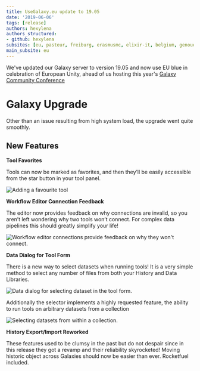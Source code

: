 ```yaml
---
title: UseGalaxy.eu update to 19.05
date: '2019-06-06'
tags: [release]
authors: hexylena
authors_structured:
- github: hexylena
subsites: [eu, pasteur, freiburg, erasmusmc, elixir-it, belgium, genouest]
main_subsite: eu
---
```


We've updated our Galaxy server to version 19.05 and now use EU blue in celebration of European Unity, ahead of us hosting this year's [Galaxy Community Conference](https://galaxyproject.org/events/gcc2019/)

# Galaxy Upgrade

Other than an issue resulting from high system load, the upgrade went quite smoothly.

## New Features

**Tool Favorites**

Tools can now be marked as favorites, and then they’ll be easily accessible from the star button in your tool panel.

![Adding a favourite tool](https://docs.galaxyproject.org/en/latest/_images/19.05-favs.gif)

**Workflow Editor Connection Feedback**

The editor now provides feedback on why connections are invalid, so you aren’t left wondering why two tools won’t connect. For complex data pipelines this should greatly simplify your life!

<img alt="Workflow editor connections provide feedback on why they won't connect." src="https://docs.galaxyproject.org/en/latest/_images/19.05-wf-hints.gif">

**Data Dialog for Tool Form**

There is a new way to select datasets when running tools! It is a very simple method to select any number of files from both your History and Data Libraries.

<img alt="Data dialog for selecting dataset in the tool form." src="https://docs.galaxyproject.org/en/latest/_images/19.05-inputs.gif">

Additionally the selector implements a highly requested feature, the ability to run tools on arbitrary datasets from a collection

<img alt="Selecting datasets from within a collection." src="https://docs.galaxyproject.org/en/latest/_images/19.05-input-collection.gif">

**History Export/Import Reworked**

These features used to be clumsy in the past but do not despair since in this release they got a revamp and their reliability skyrocketed! Moving historic object across Galaxies should now be easier than ever. Rocketfuel included.

